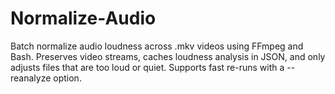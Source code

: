 # Normalize-Audio
Batch normalize audio loudness across .mkv videos using FFmpeg and Bash. Preserves video streams, caches loudness analysis in JSON, and only adjusts files that are too loud or quiet. Supports fast re-runs with a --reanalyze option.

